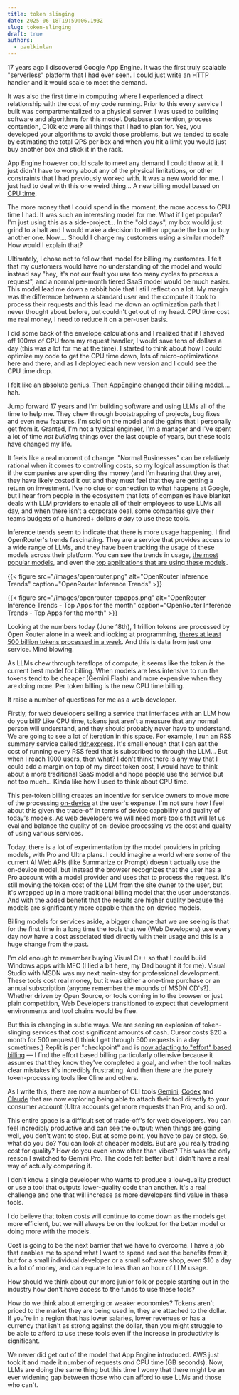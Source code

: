 ```yaml
---
title: token slinging
date: 2025-06-18T19:59:06.193Z
slug: token-slinging
draft: true
authors:
  - paulkinlan
---
```


17 years ago I discovered Google App Engine. It was the first truly scalable "serverless" platform that I had ever seen. I could just write an HTTP handler and it would scale to meet the demand.

It was also the first time in computing where I experienced a direct relationship with the cost of my code running. Prior to this every service I built was compartmentalized to a physical server. I was used to building software and algorithms for this model. Database contention, process contention, C10k etc were all things that I had to plan for. Yes, you developed your algorithms to avoid those problems, but we tended to scale by estimating the total QPS per box and when you hit a limit you would just buy another box and stick it in the rack.

App Engine however could scale to meet any demand I could throw at it. I just didn't have to worry about any of the physical limitations, or other constraints that I had previously worked with. It was a new world for me. I just had to deal with this one weird thing... A new billing model based on [CPU time](https://web.archive.org/web/20090227045111/http://code.google.com/appengine/docs/quotas.html).

The more money that I could spend in the moment, the more access to CPU time I had. It was such an interesting model for me. What if I get popular? I'm just using this as a side-project... In the "old days", my box would just grind to a halt and I would make a decision to either upgrade the box or buy another one. Now.... Should I charge my customers using a similar model? How would I explain that?

Ultimately, I chose not to follow that model for billing my customers. I felt that my customers would have no understanding of the model and would instead say "hey, it's not our fault you use too many cycles to process a request", and a normal per-month tiered SaaS model would be much easier. This model lead me down a rabbit hole that I still reflect on a lot. My margin was the difference between a standard user and the compute it took to process their requests and this lead me down an optimization path that I never thought about before, but couldn't get out of my head. CPU time cost me real money, I need to reduce it on a per-user basis.

I did some back of the envelope calculations and I realized that if I shaved off 100ms of CPU from my request handler, I would save tens of dollars a day (this was a lot for me at the time). I started to think about how I could optimize my code to get the CPU time down, lots of micro-optimizations here and there, and as I deployed each new version and I could see the CPU time drop.

I felt like an absolute genius. [Then AppEngine changed their billing model](https://glaforge.dev/posts/2011/09/01/google-app-engine-s-new-pricing-model/).... hah.

Jump forward 17 years and I'm building software and using LLMs all of the time to help me. They chew through bootstrapping of projects, bug fixes and even new features. I'm sold on the model and the gains that I personally get from it. Granted, I'm not a typical engineer, I'm a manager and I've spent a lot of time _not building_ things over the last couple of years, but these tools have changed my life.

It feels like a real moment of change. "Normal Businesses" can be relatively rational when it comes to controlling costs, so my logical assumption is that if the companies are spending the money (and I'm hearing that they are), they have likely costed it out and they must feel that they are getting a return on investment. I've no clue or connection to what happens at Google, but I hear from people in the ecosystem that lots of companies have blanket deals with LLM providers to enable all of their employees to use LLMs all day, and when there isn't a corporate deal, some companies give their teams budgets of a hundred+ dollars _a day_ to use these tools.

Inference trends seem to indicate that there is more usage happening. I find OpenRouter's trends fascinating. They are a service that provides access to a wide range of LLMs, and they have been tracking the usage of these models across their platform. You can see the trends in usage, [the most popular models](https://openrouter.ai/rankings), and even the [top applications that are using these models](https://openrouter.ai/#:~:text=View%20docs-,Top%20Apps,-Largest%20public%20apps).

{{< figure src="/images/openrouter.png" alt="OpenRouter Inference Trends" caption="OpenRouter Inference Trends" >}}

{{< figure src="/images/openrouter-topapps.png" alt="OpenRouter Inference Trends - Top Apps for the month" caption="OpenRouter Inference Trends - Top Apps for the month" >}}

Looking at the numbers today (June 18th), 1 trillion tokens are processed by Open Router alone in a week and looking at programming, [theres at least 500 billion tokens processed in a week](https://openrouter.ai/rankings/programming?view=week). And this is data from just one service. Mind blowing.

As LLMs chew through teraflops of compute, it seems like the token _is_ the current best model for billing. When models are less intensive to run the tokens tend to be cheaper (Gemini Flash) and more expensive when they are doing more. Per token billing is the new CPU time billing.

It raise a number of questions for me as a web developer.

Firstly, for web developers selling a service that interfaces with an LLM how do you bill? Like CPU time, tokens just aren't a measure that any normal person will understand, and they should probably never have to understand. We are going to see a lot of iteration in this space. For example, I run an RSS summary service called [tldr.express](https://tldr.express). It's small enough that I can eat the cost of running every RSS feed that is subscribed to through the LLM... But when I reach 1000 users, then what? I don't think there is any way that I could add a margin on top of my direct token cost, I would have to think about a more traditional SaaS model and hope people use the service but not too much... Kinda like how I used to think about CPU time.

This per-token billing creates an incentive for service owners to move more of the processing [on-device](/on-device) at the user's expense. I'm not sure how I feel about this given the trade-off in terms of device capability and quality of today's models. As web developers we will need more tools that will let us eval and balance the quality of on-device processing vs the cost and quality of using various services.

Today, there is a lot of experimentation by the model providers in pricing models, with Pro and Ultra plans. I could imagine a world where some of the current AI Web APIs (like Summarize or Prompt) doesn't actually use the on-device model, but instead the browser recognizes that the user has a Pro account with a model provider and uses that to process the request. It's still moving the token cost of the LLM from the site owner to the user, but it's wrapped up in a more traditional billing model that the user understands. And with the added benefit that the results are higher quality because the models are significantly more capable than the on-device models.

Billing models for services aside, a bigger change that we are seeing is that for the first time in a long time the tools that we (Web Developers) use every day now have a cost associated tied directly with their usage and this is a huge change from the past.

I'm old enough to remember buying Visual C++ so that I could build Windows apps with MFC (I lied a bit here, my Dad bought it for me). Visual Studio with MSDN was my next main-stay for professional development. These tools cost real money, but it was either a one-time purchase or an annual subscription (anyone remember the mounds of MSDN CD's?). Whether driven by Open Source, or tools coming in to the browser or just plain competition, Web Developers transitioned to expect that development environments and tool chains would be free.

But this is changing in subtle ways. We are seeing an explosion of token-slinging services that cost significant amounts of cash. Cursor costs $20 a month for 500 request (I think I get through 500 requests in a day sometimes.) Replit is per "checkpoint" and is [now adapting to "effort" based billing](https://blog.replit.com/effort-based-pricing) &mdash; I find the effort based billing particularly offensive because it assumes that they know they've completed a goal, and when the tool makes clear mistakes it's incredibly frustrating. And then there are the purely token-processing tools like Cline and others.

As I write this, there are now a number of CLI tools [Gemini](https://github.com/google-gemini/gemini-cli), [Codex](https://openai.com/index/introducing-codex/) and [Claude](https://www.anthropic.com/claude-code) that are now exploring being able to attach their tool directly to your consumer account (Ultra accounts get more requests than Pro, and so on).

This entire space is a difficult set of trade-off's for web developers. You can feel incredibly productive and can see the output; when things are going well, you don't want to stop. But at some point, you have to pay or stop. So, what do you do? You can look at cheaper models. But are you really trading cost for quality? How do you even know other than vibes? This was the only reason I switched to Gemini Pro. The code felt better but I didn't have a real way of actually comparing it.

I don't know a single developer who wants to produce a low-quality product or use a tool that outputs lower-quality code than another. It's a real challenge and one that will increase as more developers find value in these tools.

I do believe that token costs will continue to come down as the models get more efficient, but we will always be on the lookout for the better model or doing more with the models.

Cost is going to be the next barrier that we have to overcome. I have a job that enables me to spend what I want to spend and see the benefits from it, but for a small individual developer or a small software shop, even $10 a day is a lot of money, and can equate to less than an hour of LLM usage.

How should we think about our more junior folk or people starting out in the industry how don't have access to the funds to use these tools?

How do we think about emerging or weaker economies? Tokens aren't priced to the market they are being used in, they are attached to the dollar. If you're in a region that has lower salaries, lower revenues or has a currency that isn't as strong against the dollar, then you might struggle to be able to afford to use these tools even if the increase in productivity is significant.

We never did get out of the model that App Engine introduced. AWS just took it and made it number of requests _and_ CPU time (GB seconds). Now, LLMs are doing the same thing but this time I worry that there might be an ever widening gap between those who can afford to use LLMs and those who can't.
